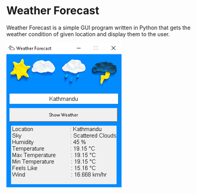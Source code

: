 # Weather Forecast

Weather Forecast is a simple GUI program written in Python that gets the weather condition of given location and display them to the user.

<img src="assets/2.png">
